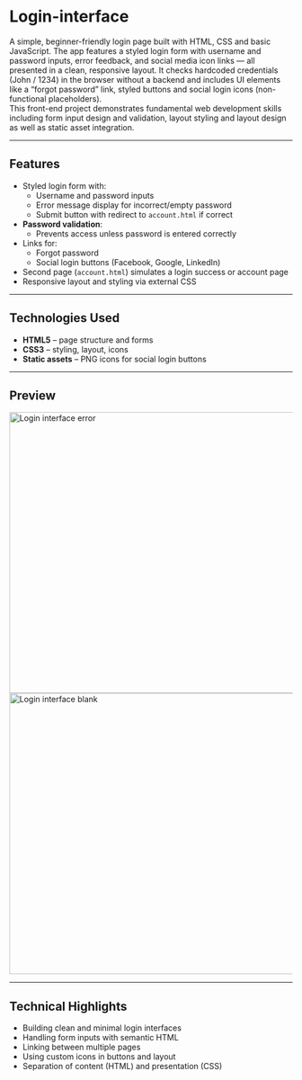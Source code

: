 # Login-interface

A simple, beginner-friendly login page built with HTML, CSS and basic JavaScript. The app features a styled login form with username and password inputs, error feedback, and social media icon links — all presented in a clean, responsive layout. It checks hardcoded credentials (John / 1234) in the browser without a backend and includes UI elements like a “forgot password” link, styled buttons and social login icons (non-functional placeholders).  
This front-end project demonstrates fundamental web development skills including form input design and validation, layout styling and layout design as well as static asset integration.

---

## Features

- Styled login form with:
  - Username and password inputs
  - Error message display for incorrect/empty password
  - Submit button with redirect to `account.html` if correct
- **Password validation**:
  - Prevents access unless password is entered correctly
- Links for:
  - Forgot password
  - Social login buttons (Facebook, Google, LinkedIn)
- Second page (`account.html`) simulates a login success or account page
- Responsive layout and styling via external CSS

---

## Technologies Used

- **HTML5** – page structure and forms
- **CSS3** – styling, layout, icons
- **Static assets** – PNG icons for social login buttons

---

## Preview

<p float="left">
  
<img width="700" height="500" alt="Login interface error" src="https://github.com/user-attachments/assets/93b4050b-885d-421d-a077-f22543936acc" />
<img width="700" height="500" alt="Login interface blank" src="https://github.com/user-attachments/assets/34944db9-9375-4896-b307-f28bb5c11732" />

</p>

---

## Technical Highlights

- Building clean and minimal login interfaces  
- Handling form inputs with semantic HTML  
- Linking between multiple pages  
- Using custom icons in buttons and layout  
- Separation of content (HTML) and presentation (CSS)  

